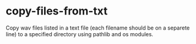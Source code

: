 # copy-files-from-txt
Copy wav files listed in a text file (each filename should be on a separete line) to a specified directory using pathlib and os modules.
